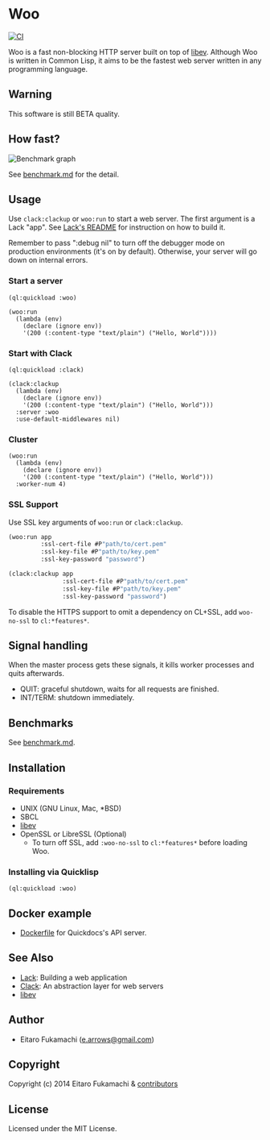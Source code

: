# Woo

[![CI](https://github.com/fukamachi/woo/actions/workflows/ci.yml/badge.svg)](https://github.com/fukamachi/woo/actions/workflows/ci.yml)

Woo is a fast non-blocking HTTP server built on top of [libev](http://software.schmorp.de/pkg/libev.html). Although Woo is written in Common Lisp, it aims to be the fastest web server written in any programming language.

## Warning

This software is still BETA quality.

## How fast?

![Benchmark graph](images/benchmark.png)

See [benchmark.md](benchmark.md) for the detail.

## Usage

Use `clack:clackup` or `woo:run` to start a web server. The first argument is a Lack "app". See [Lack's README](https://github.com/fukamachi/lack#readme) for instruction on how to build it.

Remember to pass ":debug nil" to turn off the debugger mode on production environments (it's on by default). Otherwise, your server will go down on internal errors.

### Start a server

```common-lisp
(ql:quickload :woo)

(woo:run
  (lambda (env)
    (declare (ignore env))
    '(200 (:content-type "text/plain") ("Hello, World"))))
```

### Start with Clack

```common-lisp
(ql:quickload :clack)

(clack:clackup
  (lambda (env)
    (declare (ignore env))
    '(200 (:content-type "text/plain") ("Hello, World")))
  :server :woo
  :use-default-middlewares nil)
```

### Cluster

```common-lisp
(woo:run
  (lambda (env)
    (declare (ignore env))
    '(200 (:content-type "text/plain") ("Hello, World")))
  :worker-num 4)
```

### SSL Support

Use SSL key arguments of `woo:run` or `clack:clackup`.

```commonlisp
(woo:run app
         :ssl-cert-file #P"path/to/cert.pem"
         :ssl-key-file #P"path/to/key.pem"
         :ssl-key-password "password")

(clack:clackup app
               :ssl-cert-file #P"path/to/cert.pem"
               :ssl-key-file #P"path/to/key.pem"
               :ssl-key-password "password")
```

To disable the HTTPS support to omit a dependency on CL+SSL, add `woo-no-ssl` to `cl:*features*`.

## Signal handling

When the master process gets these signals, it kills worker processes and quits afterwards.

- QUIT: graceful shutdown, waits for all requests are finished.
- INT/TERM: shutdown immediately.

## Benchmarks

See [benchmark.md](benchmark.md).

## Installation

### Requirements

* UNIX (GNU Linux, Mac, \*BSD)
* SBCL
* [libev](http://libev.schmorp.de)
* OpenSSL or LibreSSL (Optional)
  * To turn off SSL, add `:woo-no-ssl` to `cl:*features*` before loading Woo.

### Installing via Quicklisp

```common-lisp
(ql:quickload :woo)
```

## Docker example

* [Dockerfile](https://github.com/quickdocs/quickdocs-api/blob/master/docker/Dockerfile.production) for Quickdocs's API server.

## See Also

* [Lack](https://github.com/fukamachi/lack): Building a web application
* [Clack](https://github.com/fukamachi/clack): An abstraction layer for web servers
* [libev](http://software.schmorp.de/pkg/libev.html)

## Author

* Eitaro Fukamachi (e.arrows@gmail.com)

## Copyright

Copyright (c) 2014 Eitaro Fukamachi & [contributors](https://github.com/fukamachi/woo/graphs/contributors)

## License

Licensed under the MIT License.
